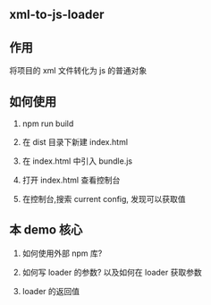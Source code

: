 ## xml-to-js-loader

## 作用

将项目的 xml 文件转化为 js 的普通对象

## 如何使用

1. npm run build

2. 在 dist 目录下新建 index.html 

3. 在 index.html 中引入 bundle.js

4. 打开 index.html 查看控制台

5. 在控制台,搜索 current config, 发现可以获取值

## 本 demo 核心

1. 如何使用外部 npm 库?

2. 如何写 loader 的参数? 以及如何在 loader 获取参数

3. loader 的返回值


